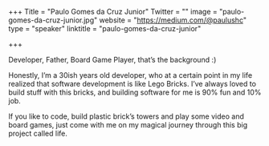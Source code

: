 +++
Title = "Paulo Gomes da Cruz Junior"
Twitter = ""
image = "paulo-gomes-da-cruz-junior.jpg"
website = "https://medium.com/@paulushc"
type = "speaker"
linktitle = "paulo-gomes-da-cruz-junior"

+++

Developer, Father, Board Game Player, that’s the background :)

Honestly, I’m a 30ish years old developer, who at a certain point in my life realized that software development is like Lego Bricks. I’ve always loved to build stuff with this bricks, and building software for me is 90% fun and 10% job.

If you like to code, build plastic brick’s towers and play some video and board games, just come with me on my magical journey through this big project called life.
